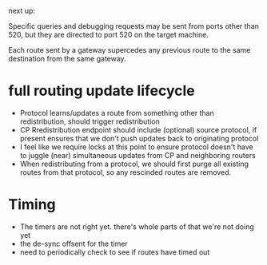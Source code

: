 next up:


Specific queries and debugging requests may be sent from ports other than 520, but
they are directed to port 520 on the target machine.

Each route sent by a gateway
supercedes any previous route to the same destination from the same
gateway.




# full routing update lifecycle
* Protocol learns/updates a route from something other than redistribution, should trigger redistribution
* CP Rredistribution endpoint should include (optional) source protocol, if present
    ensures that we don't push updates back to originating protocol
* I feel like we require locks at this point to ensure protocol doesn't have to juggle (near) simultaneous updates from 
    CP and neighboring routers
* When redistributing from a protocol, we should first purge all existing routes from that protocol, so any rescinded routes are removed.


# Timing
* The timers are not right yet. there's whole parts of that we're not doing yet
* the de-sync offsent for the timer 
* need to periodically check to see if routes have timed out
